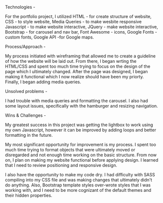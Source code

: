 
Technologies - 

For the portfolio project, I utilized 
HTML - for create structure of website, 
CSS - to style website, 
    Media Queries - to make wesbite responsive
Javascript - to make website interactive, 
JQuery - make website interactive, 
Bootstrap - for carousel and nav bar,
Font Awesome - icons, 
Google Fonts -custom fonts, 
Google API -for Google maps. 

Process/Approach - 

My process initiated with wireframing that allowed me to create a guideline of how the website will be laid out. From there, I began wrting the HTML/CSS and spent too much time trying to focus on the design of the page which I ultimately changed. After the page was designed, I began making it functional which I now realize should have been my priorty. Finally, I began adding media queries. 

Unsolved problems - 

I had trouble with media queries and formatting the carousel. I also had some layout issues, specifically with the hamburger and resizing navigation. 

Wins & Challenges - 

My greatest success in this project was getting the lightbox to work using my own Javascript, however it can be improved by adding loops and better formatting in the future.

My most significant opportunity for improvement is my process. I spent too much time trying to format objects that were ultimately moved or disregarded and not enough time working on the basic structure. From now on, I plan on making my website functional before applying design. I learned that I need to review positioning and responsive design. 

I also have the opportunity to make my code dry. I had difficulty with SASS compiling into my CSS file and was making changes that ultimately didn't do anything. Also, Bootstrap template styles over-wrote styles that I was working with, and I need to be more cognizant of the default themes and their hidden properties. 